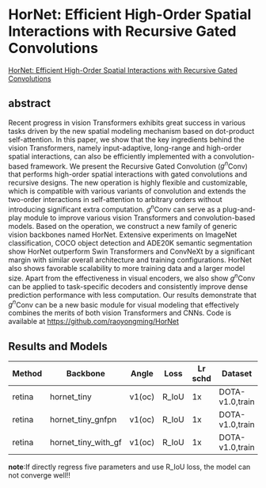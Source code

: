 # HorNet: Efficient High-Order Spatial Interactions with Recursive Gated Convolutions

[HorNet: Efficient High-Order Spatial Interactions with Recursive Gated Convolutions](http://arxiv.org/abs/2207.14284)

## abstract

Recent progress in vision Transformers exhibits great success in various tasks driven by the new spatial modeling mechanism based on dot-product self-attention. In this paper, we show that the key ingredients behind the vision Transformers, namely input-adaptive, long-range and high-order spatial interactions, can also be efficiently implemented with a convolution-based framework. We present the Recursive Gated Convolution ($\textit{g}^\textit{n}$Conv) that performs high-order spatial interactions with gated convolutions and recursive designs. The new operation is highly flexible and customizable, which is compatible with various variants of convolution and extends the two-order interactions in self-attention to arbitrary orders without introducing significant extra computation. $\textit{g}^\textit{n}$Conv can serve as a plug-and-play module to improve various vision Transformers and convolution-based models. Based on the operation, we construct a new family of generic vision backbones named HorNet. Extensive experiments on ImageNet classification, COCO object detection and ADE20K semantic segmentation show HorNet outperform Swin Transformers and ConvNeXt by a significant margin with similar overall architecture and training configurations. HorNet also shows favorable scalability to more training data and a larger model size. Apart from the effectiveness in visual encoders, we also show $\textit{g}^\textit{n}$Conv can be applied to task-specific decoders and consistently improve dense prediction performance with less computation. Our results demonstrate that $\textit{g}^\textit{n}$Conv can be a new basic module for visual modeling that effectively combines the merits of both vision Transformers and CNNs. Code is available at https://github.com/raoyongming/HorNet

## Results and Models

| Method | Backbone            | Angle  | Loss  | Lr schd | Dataset         | preprocess    | $AP_{0.5}$ | $AP_{0.75}$ | $mAP$ |
| ------ | ------------------- | ------ | ----- | ------- | --------------- | ------------- | ---------- | ----------- | ----- |
| retina | hornet_tiny         | v1(oc) | R_IoU | 1x      | DOTA-v1.0,train | 1024x1024,512 | 70.40      | 40.92       | 40.74 |
| retina | hornet_tiny_gnfpn   | v1(oc) | R_IoU | 1x      | DOTA-v1.0,train | 1024x1024,512 | 67.81      | 36.66       | 38.18 |
| retina | hornet_tiny_with_gf | v1(oc) | R_IoU | 1x      | DOTA-v1.0,train | 1024x1024,512 | 70.02      | 39.24       | 40.03 |

**note**:If directly regress five parameters and use R_IoU loss, the model can not converge well!!

